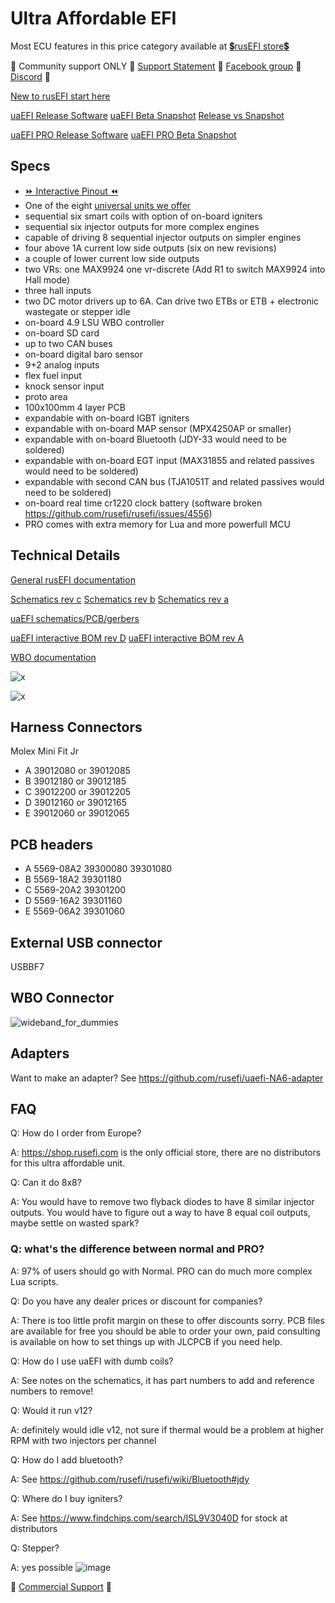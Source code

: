 # Ultra Affordable EFI

Most ECU features in this price category available at [💲rusEFI store💲](https://www.shop.rusefi.com/shop/p/uaefi-ultra-affordable-efi)

🔴 Community support ONLY 🔴 [Support Statement](https://github.com/rusefi/rusefi/wiki/Support) 🔴 [Facebook group](https://www.facebook.com/groups/rusEfi) 🔴 [Discord](https://github.com/rusefi/rusefi/wiki/Discord) 🔴

[New to rusEFI start here](Home)

[uaEFI Release Software](https://github.com/rusefi/rusefi/releases/latest/download/rusefi_bundle_uaefi.zip)
[uaEFI Beta Snapshot](https://rusefi.com/build_server/rusefi_bundle_uaefi.zip)
[Release vs Snapshot](https://github.com/rusefi/rusefi/wiki/Release-Snapshot-Latest-firmware)

[uaEFI PRO Release Software](https://github.com/rusefi/rusefi/releases/latest/download/rusefi_bundle_uaefi_pro.zip)
[uaEFI PRO Beta Snapshot](https://rusefi.com/build_server/rusefi_bundle_uaefi_pro.zip)

## Specs

* [⏩ Interactive Pinout ⏪](https://rusefi.com/docs/pinouts/hellen/uaefi/)
* One of the eight [universal units we offer](Hardware)
* sequential six smart coils with option of on-board igniters
* sequential six injector outputs for more complex engines
* capable of driving 8 sequential injector outputs on simpler engines
* four above 1A current low side outputs (six on new revisions)
* a couple of lower current low side outputs
* two VRs: one MAX9924 one vr-discrete (Add R1 to switch MAX9924 into Hall mode)
* three hall inputs
* two DC motor drivers up to 6A. Can drive two ETBs or ETB + electronic wastegate or stepper idle
* on-board 4.9 LSU WBO controller
* on-board SD card
* up to two CAN buses
* on-board digital baro sensor
* 9+2 analog inputs
* flex fuel input
* knock sensor input
* proto area
* 100x100mm 4 layer PCB
* expandable with on-board IGBT igniters
* expandable with on-board MAP sensor (MPX4250AP or smaller)
* expandable with on-board Bluetooth (JDY-33 would need to be soldered)
* expandable with on-board EGT input (MAX31855 and related passives would need to be soldered)
* expandable with second CAN bus (TJA1051T and related passives would need to be soldered)
* on-board real time cr1220 clock battery (software broken https://github.com/rusefi/rusefi/issues/4556)
* PRO comes with extra memory for Lua and more powerfull MCU

## Technical Details

[General rusEFI documentation](https://github.com/rusefi/rusefi/wiki/Support)

[Schematics rev c](https://github.com/rusefi/uaefi/raw/main/boards/uaefi-c/board/uaefi-c-schematic.pdf)
[Schematics rev b](https://github.com/rusefi/uaefi/raw/main/boards/uaefi-b/board/uaefi-b-schematic.pdf)
[Schematics rev a](https://github.com/rusefi/uaefi/raw/main/boards/uaefi-a/board/uaefi-a-schematic.pdf)

[uaEFI schematics/PCB/gerbers](https://github.com/rusefi/uaefi)

[uaEFI interactive BOM rev D](https://rusefi.com/docs/ibom/uaefi-d-ibom.html) [uaEFI interactive BOM rev A](https://rusefi.com/docs/ibom/uaefi-a-ibom.html)

[WBO documentation](https://github.com/rusefi/rusefi/wiki/rusEFI-Wideband-Controller)

![x](https://raw.githubusercontent.com/rusefi/uaefi/master/docs/uaefi-a-top.png)

![x](https://raw.githubusercontent.com/rusefi/uaefi/master/docs/uaefi-a-back.png)

## Harness Connectors

Molex Mini Fit Jr

* A 39012080 or 39012085
* B 39012180 or 39012185
* C 39012200 or 39012205
* D 39012160 or 39012165
* E 39012060 or 39012065

## PCB headers

* A 5569-08A2 39300080 39301080
* B 5569-18A2 39301180
* C 5569-20A2 39301200
* D 5569-16A2 39301160
* E 5569-06A2 39301060

## External USB connector

USBBF7

## WBO Connector

![wideband_for_dummies](https://github.com/rusefi/rusefi_documentation/assets/82368250/3e5aca8a-62cf-4636-905c-cf79b18deef0)

## Adapters

Want to make an adapter? See https://github.com/rusefi/uaefi-NA6-adapter

## FAQ

Q: How do I order from Europe?

A: https://shop.rusefi.com is the only official store, there are no distributors for this ultra affordable unit.

Q: Can it do 8x8?

A: You would have to remove two flyback diodes to have 8 similar injector outputs. You would have to figure out a way to have 8 equal coil outputs, maybe settle on wasted spark?

### Q: what's the difference between normal and PRO?

A: 97% of users should go with Normal. PRO can do much more complex Lua scripts.

Q: Do you have any dealer prices or discount for companies?

A: There is too little profit margin on these to offer discounts sorry.
PCB files are available for free you should be able to order your own, paid consulting is available on how to set things up with JLCPCB if you need help.

Q: How do I use uaEFI with dumb coils?

A: See notes on the schematics, it has part numbers to add and reference numbers to remove!

Q: Would it run v12?

A: definitely would idle v12, not sure if thermal would be a problem at higher RPM with two injectors per channel

Q: How do I add bluetooth?

A: See https://github.com/rusefi/rusefi/wiki/Bluetooth#jdy

Q: Where do I buy igniters?

A: See https://www.findchips.com/search/ISL9V3040D for stock at distributors

Q: Stepper?

A: yes possible
![image](https://github.com/user-attachments/assets/c2d71f49-11ca-4bbf-a495-85875e6f8203)

🔴 [Commercial Support](https://www.shop.rusefi.com/shop/p/details-about-rusefi-ecu-technical-support) 🔴
